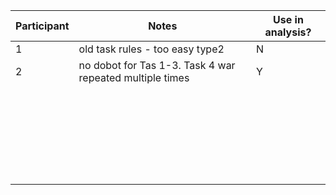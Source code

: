 |Participant|Notes|Use in analysis?|
|---		|---								|---|
| 1 		|old task rules - too easy type2 				| N |
| 2 		|no dobot for Tas 1-3. Task 4 war repeated multiple times	| Y |
|		|   								|   |
|		|   								|   |
|		|   								|   |
|		|   								|   |
|		|   								|   |
|		|   								|   |
|		|   								|   |
|		|   								|   |
|		|   								|   |
|		|   								|   |
|		|   								|   |
|		|   								|   |
|		|   								|   |
|		|   								|   |
|		|   								|   |
|		|   								|   |
|		|   								|   |
|		|   								|   |
|		|   								|   |
|		|   								|   |
|		|   								|   |
|		|   								|   |
|		|   								|   |
|		|   								|   |
|		|   								|   |
|		|   								|   |

